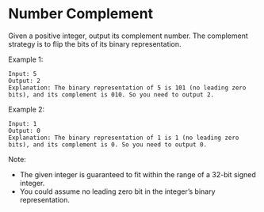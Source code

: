# Number Complement
Given a positive integer, output its complement number. The complement strategy is to flip the bits of its binary representation.
 
Example 1:

``` 
Input: 5
Output: 2
Explanation: The binary representation of 5 is 101 (no leading zero bits), and its complement is 010. So you need to output 2.
```
 

Example 2:

``` 
Input: 1
Output: 0
Explanation: The binary representation of 1 is 1 (no leading zero bits), and its complement is 0. So you need to output 0.

```

 

Note:

* The given integer is guaranteed to fit within the range of a 32-bit signed integer.
* You could assume no leading zero bit in the integer’s binary representation.

